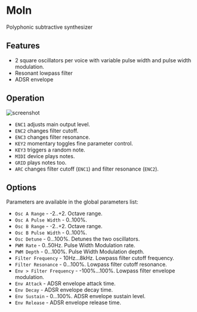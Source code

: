 # Moln

Polyphonic subtractive synthesizer

## Features

- 2 square oscillators per voice with variable pulse width and pulse width modulation.
- Resonant lowpass filter
- ADSR envelope

## Operation

![screenshot](screen.png)

- `ENC1` adjusts main output level.
- `ENC2` changes filter cutoff.
- `ENC3` changes filter resonance.
- `KEY2` momentary toggles fine parameter control.
- `KEY3` triggers a random note.
- `MIDI` device plays notes.
- `GRID` plays notes too.
- `ARC` changes filter cutoff (`ENC1`) and filter resonance (`ENC2`).

## Options

Parameters are available in the global parameters list:

- `Osc A Range` - -2..+2. Octave range.
- `Osc A Pulse Width` - 0..100%.
- `Osc B Range` - -2..+2. Octave range.
- `Osc B Pulse Width` - 0..100%.
- `Osc Detune` - 0...100%. Detunes the two oscillators.
- `PWM Rate` - 0..50Hz. Pulse Width Modulation rate.
- `PWM Depth` - 0...100%. Pulse Width Modulation depth.
- `Filter Frequency` - 10Hz...8kHz. Lowpass filter cutoff frequency.
- `Filter Resonance` - 0...100%. Lowpass filter cutoff resonance.
- `Env > Filter Frequency` - -100%...100%. Lowpass filter envelope modulation.
- `Env Attack` - ADSR envelope attack time.
- `Env Decay` - ADSR envelope decay time.
- `Env Sustain` - 0...100%. ADSR envelope sustain level.
- `Env Release` - ADSR envelope release time.

